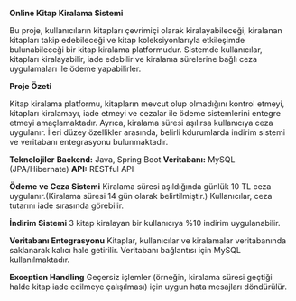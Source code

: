 **Online Kitap Kiralama Sistemi**

Bu proje, kullanıcıların kitapları çevrimiçi olarak kiralayabileceği, kiralanan kitapları takip edebileceği ve kitap koleksiyonlarıyla
etkileşimde bulunabileceği bir kitap kiralama platformudur. Sistemde kullanıcılar, kitapları kiralayabilir, iade edebilir ve kiralama sürelerine
bağlı ceza uygulamaları ile ödeme yapabilirler.

**Proje Özeti**

Kitap kiralama platformu, kitapların mevcut olup olmadığını kontrol etmeyi, kitapları kiralamayı, iade etmeyi ve cezalar ile ödeme sistemlerini
entegre etmeyi amaçlamaktadır. Ayrıca, kiralama süresi aşılırsa kullanıcıya ceza uygulanır. İleri düzey özellikler arasında, belirli kdurumlarda
indirim sistemi ve veritabanı entegrasyonu bulunmaktadır.

**Teknolojiler**
**Backend:** Java, Spring Boot
**Veritabanı:** MySQL (JPA/Hibernate)
**API:** RESTful API

**Ödeme ve Ceza Sistemi**
Kiralama süresi aşıldığında günlük 10 TL ceza uygulanır.(Kiralama süresi 14 gün olarak belirtilmiştir.)
Kullanıcılar, ceza tutarını iade sırasında görebilir.

**İndirim Sistemi**
3 kitap kiralayan bir kullanıcıya %10 indirim uygulanabilir.

**Veritabanı Entegrasyonu**
Kitaplar, kullanıcılar ve kiralamalar veritabanında saklanarak kalıcı hale getirilir. Veritabanı bağlantısı için MySQL kullanılmaktadır.

**Exception Handling**
Geçersiz işlemler (örneğin, kiralama süresi geçtiği halde kitap iade edilmeye çalışılması) için uygun hata mesajları döndürülür.

